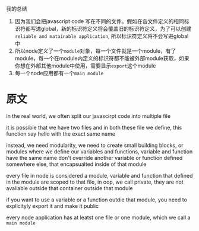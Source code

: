 我的总结
1. 因为我们会把javascript code 写在不同的文件。假如在各文件定义的相同标识符都写进global，新的标识符定义将会覆盖旧的标识符定义，为了可以创建`reliable and matainable application`, 所以标识符定义将不会写进global中
2. 所以node定义了一个`module`对象，每一个文件就是一个module，有了module，每一个在module内定义的标识符都不能被外部module获取，如果你想在外部其他module中使用，需要显示`export`这个module
3. 每一个node应用都有一个`main module`

# 原文
in the real world, we often split our javascirpt code into multiple file

it is possible that we have two files and in both these file we define,
this function say hello with the exact same name

instead, we need modularity, we need to create small building blocks, or modules where we define our variables and functions, variable and function have the same name don't override another variable or
function defined somewhere else, that encapsualted inside of that module

every file in node is considered a module, variable and function that defined in the module are scoped to that file, in oop, we call private,  they are not avaliable outside that container outside that module

if you want to use a variable or a function outdie that module, you need to explicityly export it and make it public

every node application has at leatst one file or one module, which we call a `main module`